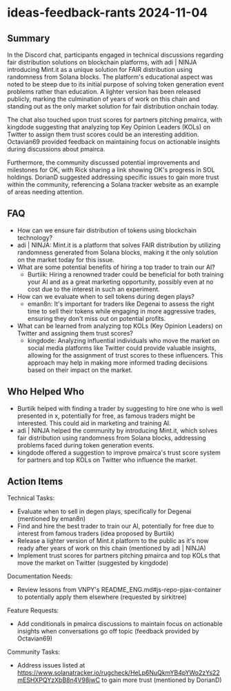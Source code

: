 # ideas-feedback-rants 2024-11-04

## Summary
 In the Discord chat, participants engaged in technical discussions regarding fair distribution solutions on blockchain platforms, with adi | NINJA introducing Mint.it as a unique solution for FAIR distribution using randomness from Solana blocks. The platform's educational aspect was noted to be steep due to its initial purpose of solving token generation event problems rather than education. A lighter version has been released publicly, marking the culmination of years of work on this chain and standing out as the only market solution for fair distribution onchain today.

The chat also touched upon trust scores for partners pitching pmairca, with kingdode suggesting that analyzing top Key Opinion Leaders (KOLs) on Twitter to assign them trust scores could be an interesting addition. Octavian69 provided feedback on maintaining focus on actionable insights during discussions about pmairca.

Furthermore, the community discussed potential improvements and milestones for OK, with Rick sharing a link showing OK's progress in SOL holdings. DorianD suggested addressing specific issues to gain more trust within the community, referencing a Solana tracker website as an example of areas needing attention.

## FAQ
 - How can we ensure fair distribution of tokens using blockchain technology?
  - adi | NINJA: Mint.it is a platform that solves FAIR distribution by utilizing randomness generated from Solana blocks, making it the only solution on the market today for this issue.
- What are some potential benefits of hiring a top trader to train our AI?
  - Burtiik: Hiring a renowned trader could be beneficial for both training your AI and as a great marketing opportunity, possibly even at no cost due to the interest in such an experiment.
- How can we evaluate when to sell tokens during degen plays?
  - eman8n: It's important for traders like Degenai to assess the right time to sell their tokens while engaging in more aggressive trades, ensuring they don't miss out on potential profits.
- What can be learned from analyzing top KOLs (Key Opinion Leaders) on Twitter and assigning them trust scores?
  - kingdode: Analyzing influential individuals who move the market on social media platforms like Twitter could provide valuable insights, allowing for the assignment of trust scores to these influencers. This approach may help in making more informed trading deciisions based on their impact on the market.

## Who Helped Who
 - Burtiik helped with finding a trader by suggesting to hire one who is well presented in x, potentially for free, as famous traders might be interested. This could aid in marketing and training AI.
- adi | NINJA helped the community by introducing Mint.it, which solves fair distribution using randomness from Solana blocks, addressing problems faced during token generation events.
- kingdode offered a suggestion to improve pmairca's trust score system for partners and top KOLs on Twitter who influence the market.

## Action Items
 Technical Tasks:
  - Evaluate when to sell in degen plays, specifically for Degenai (mentioned by eman8n)
  - Find and hire the best trader to train our AI, potentially for free due to interest from famous traders (idea proposed by Burtiik)
  - Release a lighter version of Mint.it platform to the public as it's now ready after years of work on this chain (mentioned by adi | NINJA)
  - Implement trust scores for partners pitching pmairca and top KOLs that move the market on Twitter (suggested by kingdode)

Documentation Needs:
  - Review lessons from VNPY's README_ENG.md#js-repo-pjax-container to potentially apply them elsewhere (requested by sirkitree)

Feature Requests:
  - Add conditionals in pmairca discussions to maintain focus on actionable insights when conversations go off topic (feedback provided by Octavian69)

Community Tasks:
  - Address issues listed at https://www.solanatracker.io/rugcheck/HeLp6NuQkmYB4pYWo2zYs22mESHXPQYzXbB8n4V98jwC to gain more trust (mentioned by DorianD)

